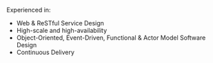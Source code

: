 Experienced in:

* Web & ReSTful Service Design
* High-scale and high-availability
* Object-Oriented, Event-Driven, Functional & Actor Model Software Design
* Continuous Delivery
